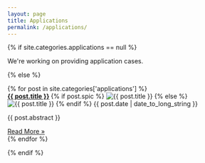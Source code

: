 ```yaml
---
layout: page
title: Applications
permalink: /applications/
---
```


<div class="wrapper">

{% if site.categories.applications == null %}

We're working on providing application cases.

{% else %}

<div class="mgrid">
	{% for post in site.categories['applications'] %}
		<div class="box">
			<strong>
				<a href="{{ post.url | remove_first: '/' | prepend: site.baseurl }}">{{ post.title }}</a>
			</strong>
			{% if post.spic %} 
			<img src="{{ post.spic | prepend: site.baseurl }}" alt="{{ post.title }}" class="nv" />
			{% else %}
			<img src="{{ 'assets/images/site/cities/earth_default_reduced.jpg' | prepend: site.baseurl }}" alt="{{ post.title }}" class="nv"/>
			{% endif %}
			<span class="post-date">{{ post.date | date_to_long_string }}</span>
			<p class="post-abstract">{{ post.abstract }} </p>
			<a href="{{ post.url | remove_first: '/' | prepend: site.baseurl }}">Read More &raquo;</a>
		</div>
	{% endfor %}
</div>

{% endif %}


</div>
